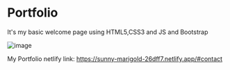 # Portfolio
It's my basic welcome page using HTML5,CSS3 and JS and Bootstrap

![image](https://github.com/Dhileepguru/Portfolio/assets/141471079/8f9d0801-84d1-478d-b7cd-7813a0f7fb1c)

My Portfolio netlify link: https://sunny-marigold-26dff7.netlify.app/#contact
 
